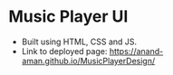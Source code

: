 # Music Player UI

- Built using HTML, CSS and JS.
- Link to deployed page: https://anand-aman.github.io/MusicPlayerDesign/
